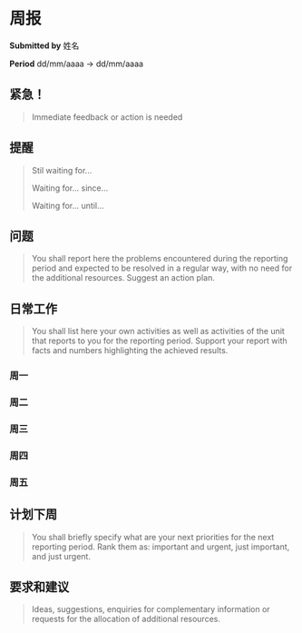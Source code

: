 周报
====

**Submitted by** 姓名

**Period** dd/mm/aaaa → dd/mm/aaaa

紧急！
------

> Immediate feedback or action is needed

提醒
----

> Stil waiting for...
>
> Waiting for... since...
>
> Waiting for... until...

问题
----

> You shall report here the problems encountered during the reporting period and expected to be resolved in a regular way, with no need for the additional resources. Suggest an action plan.

日常工作
--------

> You shall list here your own activities as well as activities of the unit that reports to you for the reporting period. Support your report with facts and numbers highlighting the achieved results.

### 周一

### 周二

### 周三

### 周四

### 周五

计划下周
--------

> You shall briefly specify what are your next priorities for the next reporting period. Rank them as: important and urgent, just important, and just urgent.

要求和建议
----------

> Ideas, suggestions, enquiries for complementary information or requests for the allocation of additional resources.
